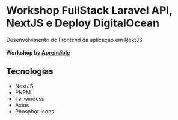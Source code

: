 # Workshop FullStack Laravel API, NextJS e Deploy DigitalOcean
Desenvolvimento do Frontend da aplicação em NextJS
<br />
<br />
__Workshop by [Aprendible](https://aprendible.com)__

## Tecnologias
- NextJS
- PNPM
- Tailwindcss
- Axios
- Phosphor Icons